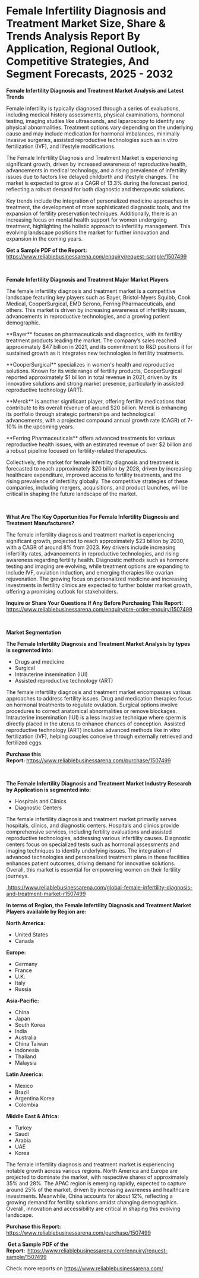 <p><h1>Female Infertility Diagnosis and Treatment Market Size, Share & Trends Analysis Report By Application, Regional Outlook, Competitive Strategies, And Segment Forecasts, 2025 - 2032</h1></p><p><strong>Female Infertility Diagnosis and Treatment Market Analysis and Latest Trends</strong></p>
<p><p>Female infertility is typically diagnosed through a series of evaluations, including medical history assessments, physical examinations, hormonal testing, imaging studies like ultrasounds, and laparoscopy to identify any physical abnormalities. Treatment options vary depending on the underlying cause and may include medication for hormonal imbalances, minimally invasive surgeries, assisted reproductive technologies such as in vitro fertilization (IVF), and lifestyle modifications.</p><p>The Female Infertility Diagnosis and Treatment Market is experiencing significant growth, driven by increased awareness of reproductive health, advancements in medical technology, and a rising prevalence of infertility issues due to factors like delayed childbirth and lifestyle changes. The market is expected to grow at a CAGR of 13.3% during the forecast period, reflecting a robust demand for both diagnostic and therapeutic solutions.</p><p>Key trends include the integration of personalized medicine approaches in treatment, the development of more sophisticated diagnostic tools, and the expansion of fertility preservation techniques. Additionally, there is an increasing focus on mental health support for women undergoing treatment, highlighting the holistic approach to infertility management. This evolving landscape positions the market for further innovation and expansion in the coming years.</p></p>
<p><strong>Get a Sample PDF of the Report:&nbsp;</strong> <a href="https://www.reliablebusinessarena.com/enquiry/request-sample/1507499?utm_campaign=2928&utm_medium=2&utm_source=Github&utm_content=ia&utm_term=23032025&utm_id=female-infertility-diagnosis-and-treatment">https://www.reliablebusinessarena.com/enquiry/request-sample/1507499</a></p>
<p>&nbsp;</p>
<p><strong>Female Infertility Diagnosis and Treatment Major Market Players</strong></p>
<p><p>The female infertility diagnosis and treatment market is a competitive landscape featuring key players such as Bayer, Bristol-Myers Squibb, Cook Medical, CooperSurgical, EMD Serono, Ferring Pharmaceuticals, and others. This market is driven by increasing awareness of infertility issues, advancements in reproductive technologies, and a growing patient demographic.</p><p>**Bayer** focuses on pharmaceuticals and diagnostics, with its fertility treatment products leading the market. The company’s sales reached approximately $47 billion in 2021, and its commitment to R&D positions it for sustained growth as it integrates new technologies in fertility treatments.</p><p>**CooperSurgical** specializes in women's health and reproductive solutions. Known for its wide range of fertility products, CooperSurgical reported approximately $1 billion in total revenue in 2021, driven by its innovative solutions and strong market presence, particularly in assisted reproductive technology (ART).</p><p>**Merck** is another significant player, offering fertility medications that contribute to its overall revenue of around $20 billion. Merck is enhancing its portfolio through strategic partnerships and technological advancements, with a projected compound annual growth rate (CAGR) of 7-10% in the upcoming years.</p><p>**Ferring Pharmaceuticals** offers advanced treatments for various reproductive health issues, with an estimated revenue of over $2 billion and a robust pipeline focused on fertility-related therapeutics.</p><p>Collectively, the market for female infertility diagnosis and treatment is forecasted to reach approximately $20 billion by 2028, driven by increasing healthcare expenditure, improved access to fertility treatments, and the rising prevalence of infertility globally. The competitive strategies of these companies, including mergers, acquisitions, and product launches, will be critical in shaping the future landscape of the market.</p></p>
<p>&nbsp;</p>
<p><strong>What Are The Key Opportunities For Female Infertility Diagnosis and Treatment Manufacturers?</strong></p>
<p><p>The female infertility diagnosis and treatment market is experiencing significant growth, projected to reach approximately $23 billion by 2030, with a CAGR of around 8% from 2023. Key drivers include increasing infertility rates, advancements in reproductive technologies, and rising awareness regarding fertility health. Diagnostic methods such as hormone testing and imaging are evolving, while treatment options are expanding to include IVF, ovulation induction, and emerging therapies like ovarian rejuvenation. The growing focus on personalized medicine and increasing investments in fertility clinics are expected to further bolster market growth, offering a promising outlook for stakeholders.</p></p>
<p><strong>Inquire or Share Your Questions If Any Before Purchasing This Report:</strong> <a href="https://www.reliablebusinessarena.com/enquiry/pre-order-enquiry/1507499?utm_campaign=2928&utm_medium=2&utm_source=Github&utm_content=ia&utm_term=23032025&utm_id=female-infertility-diagnosis-and-treatment">https://www.reliablebusinessarena.com/enquiry/pre-order-enquiry/1507499</a></p>
<p>&nbsp;</p>
<p><strong>Market Segmentation</strong></p>
<p><strong>The Female Infertility Diagnosis and Treatment Market Analysis by types is segmented into:</strong></p>
<p><ul><li>Drugs and medicine</li><li>Surgical</li><li>Intrauterine insemination (IUI)</li><li>Assisted reproductive technology (ART)</li></ul></p>
<p><p>The female infertility diagnosis and treatment market encompasses various approaches to address fertility issues. Drug and medication therapies focus on hormonal treatments to regulate ovulation. Surgical options involve procedures to correct anatomical abnormalities or remove blockages. Intrauterine insemination (IUI) is a less invasive technique where sperm is directly placed in the uterus to enhance chances of conception. Assisted reproductive technology (ART) includes advanced methods like in vitro fertilization (IVF), helping couples conceive through externally retrieved and fertilized eggs.</p></p>
<p><strong>Purchase this Report:&nbsp;</strong><a href="https://www.reliablebusinessarena.com/purchase/1507499?utm_campaign=2928&utm_medium=2&utm_source=Github&utm_content=ia&utm_term=23032025&utm_id=female-infertility-diagnosis-and-treatment">https://www.reliablebusinessarena.com/purchase/1507499</a></p>
<p>&nbsp;</p>
<p><strong>The Female Infertility Diagnosis and Treatment Market Industry Research by Application is segmented into:</strong></p>
<p><ul><li>Hospitals and Clinics</li><li>Diagnostic Centers</li></ul></p>
<p><p>The female infertility diagnosis and treatment market primarily serves hospitals, clinics, and diagnostic centers. Hospitals and clinics provide comprehensive services, including fertility evaluations and assisted reproductive technologies, addressing various infertility causes. Diagnostic centers focus on specialized tests such as hormonal assessments and imaging techniques to identify underlying issues. The integration of advanced technologies and personalized treatment plans in these facilities enhances patient outcomes, driving demand for innovative solutions. Overall, this market is essential for empowering women on their fertility journeys.</p></p>
<p><a href="https://www.reliablebusinessarena.com/global-female-infertility-diagnosis-and-treatment-market-r1507499?utm_campaign=2928&utm_medium=2&utm_source=Github&utm_content=ia&utm_term=23032025&utm_id=female-infertility-diagnosis-and-treatment">&nbsp;https://www.reliablebusinessarena.com/global-female-infertility-diagnosis-and-treatment-market-r1507499</a></p>
<p><strong>In terms of Region, the Female Infertility Diagnosis and Treatment Market Players available by Region are:</strong></p>
<p>
    <p> <strong> North America: </strong>
        <ul>
            <li>United States</li>
            <li>Canada</li>
        </ul>
        </p> 
    <p> <strong> Europe: </strong>
        <ul>
            <li>Germany</li>
            <li>France</li>
            <li>U.K.</li>
            <li>Italy</li>
            <li>Russia</li>
        </ul>
        </p> 
    <p> <strong> Asia-Pacific: </strong>
        <ul>
            <li>China</li>
            <li>Japan</li>
            <li>South Korea</li>
            <li>India</li>
            <li>Australia</li>
            <li>China Taiwan</li>
            <li>Indonesia</li>
            <li>Thailand</li>
            <li>Malaysia</li>
        </ul>
        </p> 
    <p> <strong> Latin America: </strong>
        <ul>
            <li>Mexico</li>
            <li>Brazil</li>
            <li>Argentina Korea</li>
            <li>Colombia</li>
        </ul>
        </p> 
    <p> <strong> Middle East & Africa: </strong>
        <ul>
            <li>Turkey</li>
            <li>Saudi</li>
            <li>Arabia</li>
            <li>UAE</li>
            <li>Korea</li>
        </ul>
    </p>
    </p>
<p><p>The female infertility diagnosis and treatment market is experiencing notable growth across various regions. North America and Europe are projected to dominate the market, with respective shares of approximately 35% and 28%. The APAC region is emerging rapidly, expected to capture around 25% of the market, driven by increasing awareness and healthcare investments. Meanwhile, China accounts for about 12%, reflecting a growing demand for fertility solutions amidst changing demographics. Overall, innovation and accessibility are critical in shaping this evolving landscape.</p></p>
<p><strong>Purchase this Report: </strong><a href="https://www.reliablebusinessarena.com/purchase/1507499?utm_campaign=2928&utm_medium=2&utm_source=Github&utm_content=ia&utm_term=23032025&utm_id=female-infertility-diagnosis-and-treatment">https://www.reliablebusinessarena.com/purchase/1507499</a></p>
<p>&nbsp;<strong>Get a Sample PDF of the Report:&nbsp;&nbsp;</strong><a href="https://www.reliablebusinessarena.com/enquiry/request-sample/1507499?utm_campaign=2928&utm_medium=2&utm_source=Github&utm_content=ia&utm_term=23032025&utm_id=female-infertility-diagnosis-and-treatment">https://www.reliablebusinessarena.com/enquiry/request-sample/1507499</a></p>
<p><strong></strong></p>
<p>Check more reports on <a href="https://www.reliablebusinessarena.com/?utm_campaign=2928&utm_medium=2&utm_source=Github&utm_content=ia&utm_term=23032025&utm_id=female-infertility-diagnosis-and-treatment">https://www.reliablebusinessarena.com/</a></p>